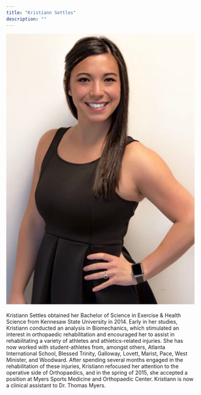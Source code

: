 ```yaml
---
title: "Kristiann Settles"
description: ""
---
```


![](/images/staff-bios/kristiann-settles.jpg)

Kristiann Settles obtained her Bachelor of Science in Exercise & Health Science from 
Kennesaw State University in 2014. Early in her studies, Kristiann conducted an analysis 
in Biomechanics, which stimulated an interest in orthopaedic rehabilitation and 
encouraged her to assist in rehabilitating a variety of athletes and athletics-related 
injuries. She has now worked with student-athletes from, amongst others, Atlanta 
International School, Blessed Trinity, Galloway, Lovett, Marist, Pace, West Minister, 
and Woodward. After spending several months engaged in the rehabilitation of these 
injuries, Kristiann refocused her attention to the operative side of Orthopaedics, and 
in the spring of 2015, she accepted a position at Myers Sports Medicine and Orthopaedic 
Center. Kristiann is now a clinical assistant to Dr. Thomas Myers.
